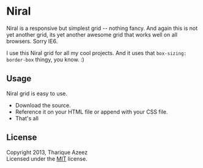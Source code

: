 
Niral
=====

Niral is a responsive but simplest grid -- nothing fancy. 
And again this is not yet another grid, its yet another awesome grid that works well on all browsers. Sorry IE6.

I use this Niral grid for all my cool projects. And it uses that ```box-sizing: border-box``` thingy, you know. :)

Usage
-----

Niral grid is easy to use.

* Download the source.
* Reference it on your HTML file or append with your CSS file.
* That's all

License
-------

Copyright 2013, Tharique Azeez  
Licensed under the [MIT][mit] license.

[mit]: http://opensource.org/licenses/mit-license.php